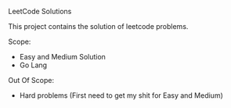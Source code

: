 LeetCode Solutions

This project contains the solution of leetcode problems. 

Scope:
- Easy and Medium Solution
- Go Lang

Out Of Scope:
 - Hard problems (First need to get my shit for Easy and Medium)
 
 
 
